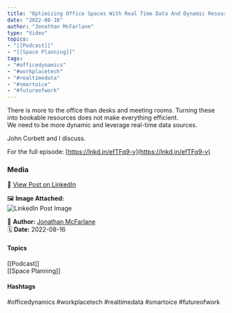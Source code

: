 ```yaml
---
title: "Optimizing Office Spaces With Real Time Data And Dynamic Resource Management"  
date: "2022-08-16"  
author: "Jonathan McFarlane"  
type: "Video"  
topics:  
- "[[Podcast]]"  
- "[[Space Planning]]"   
tags:  
- "#officedynamics"  
- "#workplacetech"  
- "#realtimedata"  
- "#smartoice"  
- "#futureofwork"  
---
```

There is more to the office than desks and meeting rooms. Turning these into bookable resources does not make everything efficient.  
We need to be more dynamic and leverage real-time data sources.

John Corbett and I discuss.

For the full episode: [https://lnkd.in/efTFq9-v](https://lnkd.in/efTFq9-v)

### Media

🔗 [View Post on LinkedIn](https://www.linkedin.com/feed/update/urn:li:activity:6965177512142200832)  
  
🖼 **Image Attached:**  
![LinkedIn Post Image](https://media.licdn.com/dms/image/v2/C4E05AQESHuMSSBHjJQ/videocover-low/videocover-low/0/1660627638373?e=1742263200&v=beta&t=rN0XGCEXkeWqP72-t74A2hWb_-l9c21t2BZGxVkB6R0)  
  
👤 **Author:** [Jonathan McFarlane](https://www.linkedin.com/in/jonathanmcfarlane/)  
🗓️ **Date:** 2022-08-16

#### Topics

[[Podcast]]  
[[Space Planning]]  

#### Hashtags

#officedynamics #workplacetech #realtimedata #smartoice #futureofwork